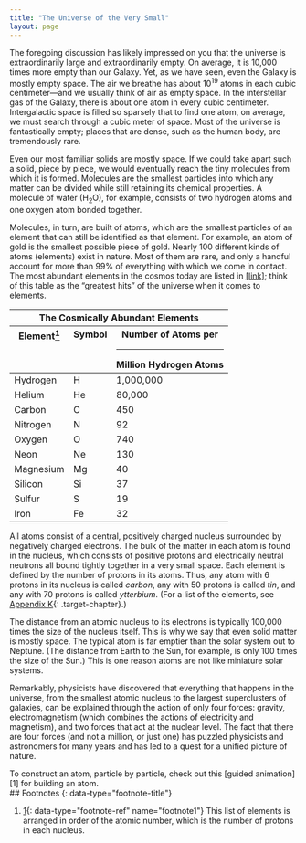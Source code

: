 ```yaml
---
title: "The Universe of the Very Small"
layout: page
---
```



The foregoing discussion has likely impressed on you that the universe is extraordinarily large and extraordinarily empty. On average, it is 10,000 times more empty than our Galaxy. Yet, as we have seen, even the Galaxy is mostly empty space. The air we breathe has about 10<sup>19</sup> atoms in each cubic centimeter—and we usually think of air as empty space. In the interstellar gas of the Galaxy, there is about one atom in every cubic centimeter. Intergalactic space is filled so sparsely that to find one atom, on average, we must search through a cubic meter of space. Most of the universe is fantastically empty; places that are dense, such as the human body, are tremendously rare.

Even our most familiar solids are mostly space. If we could take apart such a solid, piece by piece, we would eventually reach the tiny molecules from which it is formed. Molecules are the smallest particles into which any matter can be divided while still retaining its chemical properties. A molecule of water (H<sub>2</sub>O), for example, consists of two hydrogen atoms and one oxygen atom bonded together.

Molecules, in turn, are built of atoms, which are the smallest particles of an element that can still be identified as that element. For example, an atom of gold is the smallest possible piece of gold. Nearly 100 different kinds of atoms (elements) exist in nature. Most of them are rare, and only a handful account for more than 99% of everything with which we come in contact. The most abundant elements in the cosmos today are listed in [\[link\]](#fs-id1167470992433); think of this table as the “greatest hits” of the universe when it comes to elements.

<table summary="This table has 3 columns and 11 rows. The first row is a header row and it labels each column, &#x201C;Element&#x201D;, &#x201C;Symbol&#x201D;, and &#x201C;Number of Atoms per Million Hydrogen Atoms&#x201D;. A footnote in the &#x201C;Elements&#x201D; column reads: &#x201C;This list of elements is arranged in order of the atomic number, which is the number of protons in each nucleus&#x201D;. Under the &#x201C;Elements&#x201D; column are the values, &#x201C;Hydrogen&#x201D;, &#x201C;Helium&#x201D;, &#x201C;Carbon&#x201D;, &#x201C;Nitrogen&#x201D;, &#x201C;Oxygen&#x201D;, &#x201C;Neon&#x201D;, &#x201C;Magnesium&#x201D;, &#x201C;Silicon&#x201D;, &#x201C;Sulfur&#x201D;, and &#x201C;Iron&#x201D;. Under the &#x201C;Symbol&#x201D; column are the values, &#x201C;H&#x201D;, &#x201C;He&#x201D;, &#x201C;C&#x201D;, &#x201C;N&#x201D;, &#x201C;O&#x201D;, &#x201C;Ne&#x201D;, &#x201C;Mg&#x201D;, &#x201C;Si&#x201D;, &#x201C;S&#x201D;, and &#x201C;Fe&#x201D;. Under the &#x201C;Number of Atoms per Million Hydrogen Atoms&#x201D; column are the values, &#x201C;1,000,000&#x201D;, &#x201C;80,000&#x201D;, &#x201C;450&#x201D;, &#x201C;92&#x201D;, &#x201C;740&#x201D;, &#x201C;130&#x201D;, &#x201C;40&#x201D;, &#x201C;37&#x201D;, &#x201C;19&#x201D;, and &#x201C;32&#x201D;." class="span-all"><thead>
<tr>
<th colspan="3" data-align="center">The Cosmically Abundant Elements</th>
</tr>
<tr valign="top">
<th data-valign="top" data-align="center">Element<a data-type="footnote-number" name="footnote-ref1" href="#footnote1"><sup>1</sup></a></th>
<th data-valign="top" data-align="center">Symbol</th>
<th data-valign="top" data-align="center">Number of Atoms per<hr data-type="newline" />Million Hydrogen Atoms</th>
</tr>
</thead><tbody>
<tr valign="top">
<td data-valign="top" data-align="left">Hydrogen</td>
<td data-valign="top" data-align="left">H</td>
<td data-valign="top" data-align="left">1,000,000</td>
</tr>
<tr valign="top">
<td data-valign="top" data-align="left">Helium</td>
<td data-valign="top" data-align="left">He</td>
<td data-valign="top" data-align="left">80,000</td>
</tr>
<tr valign="top">
<td data-valign="top" data-align="left">Carbon</td>
<td data-valign="top" data-align="left">C</td>
<td data-valign="top" data-align="left">450</td>
</tr>
<tr valign="top">
<td data-valign="top" data-align="left">Nitrogen</td>
<td data-valign="top" data-align="left">N</td>
<td data-valign="top" data-align="left">92</td>
</tr>
<tr valign="top">
<td data-valign="top" data-align="left">Oxygen</td>
<td data-valign="top" data-align="left">O</td>
<td data-valign="top" data-align="left">740</td>
</tr>
<tr valign="top">
<td data-valign="top" data-align="left">Neon</td>
<td data-valign="top" data-align="left">Ne</td>
<td data-valign="top" data-align="left">130</td>
</tr>
<tr valign="top">
<td data-valign="top" data-align="left">Magnesium</td>
<td data-valign="top" data-align="left">Mg</td>
<td data-valign="top" data-align="left">40</td>
</tr>
<tr valign="top">
<td data-valign="top" data-align="left">Silicon</td>
<td data-valign="top" data-align="left">Si</td>
<td data-valign="top" data-align="left">37</td>
</tr>
<tr valign="top">
<td data-valign="top" data-align="left">Sulfur</td>
<td data-valign="top" data-align="left">S</td>
<td data-valign="top" data-align="left">19</td>
</tr>
<tr valign="top">
<td data-valign="top" data-align="left">Iron</td>
<td data-valign="top" data-align="left">Fe</td>
<td data-valign="top" data-align="left">32</td>
</tr>
</tbody></table>

All atoms consist of a central, positively charged nucleus surrounded by negatively charged electrons. The bulk of the matter in each atom is found in the nucleus, which consists of positive protons and electrically neutral neutrons all bound tightly together in a very small space. Each element is defined by the number of protons in its atoms. Thus, any atom with 6 protons in its nucleus is called *carbon*, any with 50 protons is called *tin*, and any with 70 protons is called *ytterbium*. (For a list of the elements, see [Appendix K](/m60004){: .target-chapter}.)

The distance from an atomic nucleus to its electrons is typically 100,000 times the size of the nucleus itself. This is why we say that even solid matter is mostly space. The typical atom is far emptier than the solar system out to Neptune. (The distance from Earth to the Sun, for example, is only 100 times the size of the Sun.) This is one reason atoms are not like miniature solar systems.

Remarkably, physicists have discovered that everything that happens in the universe, from the smallest atomic nucleus to the largest superclusters of galaxies, can be explained through the action of only four forces: gravity, electromagnetism (which combines the actions of electricity and magnetism), and two forces that act at the nuclear level. The fact that there are four forces (and not a million, or just one) has puzzled physicists and astronomers for many years and has led to a quest for a unified picture of nature.

<div data-type="note" class="note astronomy link-to-learning" markdown="1">
To construct an atom, particle by particle, check out this [guided animation][1] for building an atom.

</div>

<div data-type="footnote-refs" markdown="1">
## Footnotes
{: data-type="footnote-title"}

1.  [1](#footnote-ref1){: data-type="footnote-ref" name="footnote1"} This list of elements is arranged in order of the atomic number, which is the number of protons in each nucleus.

</div>



[1]: https://openstax.org/l/30buildanatom

